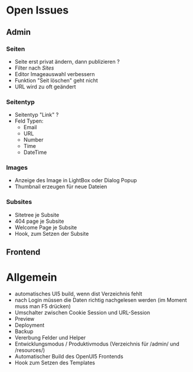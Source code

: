 Open Issues
===========
## Admin

### Seiten
- Seite erst privat ändern, dann publizieren ?
- Filter nach _Sites_
- Editor Imageauswahl verbessern
- Funktion "Seit löschen" geht nicht
- URL wird zu oft geändert

### Seitentyp
- Seitentyp "Link" ?
- Feld Typen:
	- Email
	- URL
	- Number
	- Time
	- DateTime
  
### Images
- Anzeige des Image in LightBox oder Dialog Popup
- Thumbnail erzeugen für neue Dateien

### Subsites
- Sitetree je Subsite
- 404 page je Subsite
- Welcome Page je Subsite
- Hook, zum Setzen der Subsite

## Frontend

Allgemein
=========
- automatisches UI5 build, wenn dist Verzeichnis fehlt
- nach Login müssen die Daten richtig nachgelesen werden (im Moment muss man F5 drücken)
- Umschalter zwischen Cookie Session und URL-Session
- Preview
- Deployment
- Backup
- Vererbung Felder und Helper
- Entwicklungsmodus / Produktivmodus (Verzeichnis für /admin/ und /resources/)
- Automatischer Build des OpenUI5 Frontends
- Hook zum Setzen des Templates